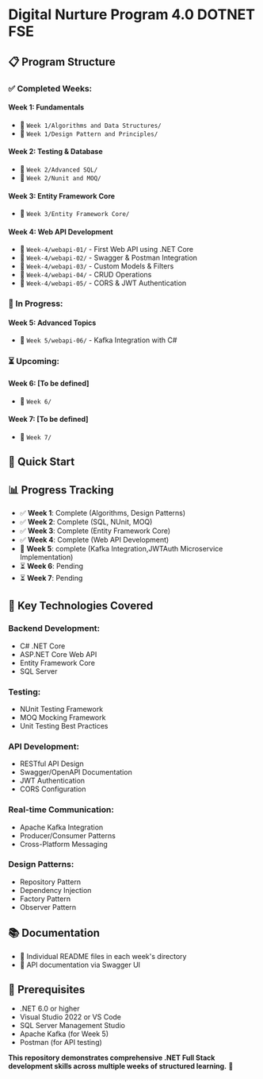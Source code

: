 # Digital Nurture Program 4.0 DOTNET FSE

## 📋 Program Structure

### **✅ Completed Weeks:**

#### **Week 1: Fundamentals**
- 📁 `Week 1/Algorithms and Data Structures/`
- 📁 `Week 1/Design Pattern and Principles/`

#### **Week 2: Testing & Database**
- 📁 `Week 2/Advanced SQL/`
- 📁 `Week 2/Nunit and MOQ/`

#### **Week 3: Entity Framework Core**
- 📁 `Week 3/Entity Framework Core/`

#### **Week 4: Web API Development**
- 📁 `Week-4/webapi-01/` - First Web API using .NET Core
- 📁 `Week-4/webapi-02/` - Swagger & Postman Integration
- 📁 `Week-4/webapi-03/` - Custom Models & Filters
- 📁 `Week-4/webapi-04/` - CRUD Operations
- 📁 `Week-4/webapi-05/` - CORS & JWT Authentication

### **🔄 In Progress:**

#### **Week 5: Advanced Topics**
- 📁 `Week 5/webapi-06/` - Kafka Integration with C#

### **⏳ Upcoming:**

#### **Week 6: [To be defined]**
- 📁 `Week 6/`

#### **Week 7: [To be defined]**
- 📁 `Week 7/`

## 🚀 Quick Start


## 📊 Progress Tracking

- ✅ **Week 1**: Complete (Algorithms, Design Patterns)
- ✅ **Week 2**: Complete (SQL, NUnit, MOQ)
- ✅ **Week 3**: Complete (Entity Framework Core)
- ✅ **Week 4**: Complete (Web API Development)
- 🔄 **Week 5**: complete (Kafka Integration,JWTAuth Microservice Implementation)
- ⏳ **Week 6**: Pending
- ⏳ **Week 7**: Pending

## 🎯 Key Technologies Covered

### **Backend Development:**
- C# .NET Core
- ASP.NET Core Web API
- Entity Framework Core
- SQL Server

### **Testing:**
- NUnit Testing Framework
- MOQ Mocking Framework
- Unit Testing Best Practices

### **API Development:**
- RESTful API Design
- Swagger/OpenAPI Documentation
- JWT Authentication
- CORS Configuration

### **Real-time Communication:**
- Apache Kafka Integration
- Producer/Consumer Patterns
- Cross-Platform Messaging

### **Design Patterns:**
- Repository Pattern
- Dependency Injection
- Factory Pattern
- Observer Pattern

## 📚 Documentation

- 📖 Individual README files in each week's directory
- 📖 API documentation via Swagger UI

## 🔧 Prerequisites

- .NET 6.0 or higher
- Visual Studio 2022 or VS Code
- SQL Server Management Studio
- Apache Kafka (for Week 5)
- Postman (for API testing)

**This repository demonstrates comprehensive .NET Full Stack development skills across multiple weeks of structured learning.** 🚀
